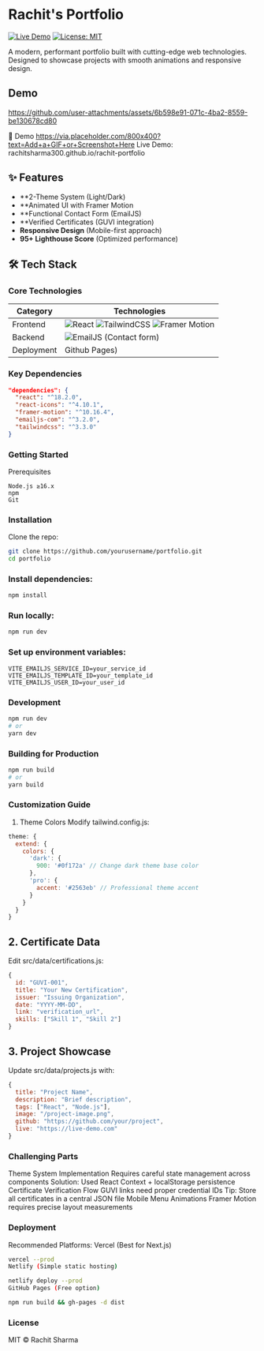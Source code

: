 # Rachit's Portfolio 

[![Live Demo](https://img.shields.io/badge/demo-live-brightgreen)](https://rachitsharma300.github.io/rachit-portfolio)
[![License: MIT](https://img.shields.io/badge/License-MIT-blue.svg)](LICENSE)

A modern, performant portfolio built with cutting-edge web technologies. Designed to showcase projects with smooth animations and responsive design.

## Demo
https://github.com/user-attachments/assets/6b598e91-071c-4ba2-8559-be130678cd80

🎥 Demo
https://via.placeholder.com/800x400?text=Add+a+GIF+or+Screenshot+Here
Live Demo: rachitsharma300.github.io/rachit-portfolio



## ✨ Features

- **2-Theme System (Light/Dark) 
- **Animated UI with Framer Motion 
- **Functional Contact Form (EmailJS) 
- **Verified Certificates (GUVI integration) 
- **Responsive Design** (Mobile-first approach)
- **95+ Lighthouse Score** (Optimized performance)

## 🛠 Tech Stack

### Core Technologies
| Category        | Technologies                                                                 |
|-----------------|------------------------------------------------------------------------------|
| Frontend        | ![React](https://img.shields.io/badge/React-20232A?logo=react) ![TailwindCSS](https://img.shields.io/badge/Tailwind_CSS-38B2AC?logo=tailwind-css) ![Framer Motion](https://img.shields.io/badge/Framer_Motion-0055FF?logo=framer) |
| Backend         | ![EmailJS](https://img.shields.io/badge/EmailJS-red) (Contact form)         |
| Deployment      | Github Pages) 

### Key Dependencies
```json
"dependencies": {
  "react": "^18.2.0",
  "react-icons": "^4.10.1",
  "framer-motion": "^10.16.4",
  "emailjs-com": "^3.2.0",
  "tailwindcss": "^3.3.0"
}
```
### Getting Started
Prerequisites
```
Node.js ≥16.x
npm
Git
```
### Installation
Clone the repo:

```bash
git clone https://github.com/yourusername/portfolio.git
cd portfolio
```

### Install dependencies:

```bash
npm install
```
### Run locally:
```bash
npm run dev
```
### Set up environment variables:
```env
VITE_EMAILJS_SERVICE_ID=your_service_id
VITE_EMAILJS_TEMPLATE_ID=your_template_id
VITE_EMAILJS_USER_ID=your_user_id
```
### Development
```bash
npm run dev
# or
yarn dev
```
### Building for Production
```bash
npm run build
# or
yarn build
```
### Customization Guide
1. Theme Colors
Modify tailwind.config.js:
```js
theme: {
  extend: {
    colors: {
      'dark': {
        900: '#0f172a' // Change dark theme base color
      },
      'pro': {
        accent: '#2563eb' // Professional theme accent
      }
    }
  }
}
```
## 2. Certificate Data
Edit src/data/certifications.js:
```js
{
  id: "GUVI-001",
  title: "Your New Certification",
  issuer: "Issuing Organization",
  date: "YYYY-MM-DD",
  link: "verification_url",
  skills: ["Skill 1", "Skill 2"]
}
```
## 3. Project Showcase
Update src/data/projects.js with:
```js
{
  title: "Project Name",
  description: "Brief description",
  tags: ["React", "Node.js"],
  image: "/project-image.png",
  github: "https://github.com/your/project",
  live: "https://live-demo.com"
}
```
### Challenging Parts
Theme System Implementation
Requires careful state management across components
Solution: Used React Context + localStorage persistence
Certificate Verification Flow
GUVI links need proper credential IDs
Tip: Store all certificates in a central JSON file
Mobile Menu Animations
Framer Motion requires precise layout measurements


### Deployment
Recommended Platforms:
Vercel (Best for Next.js)

```bash
vercel --prod
Netlify (Simple static hosting)
```
```bash
netlify deploy --prod
GitHub Pages (Free option)
```
```bash
npm run build && gh-pages -d dist
```
### License
MIT © Rachit Sharma


